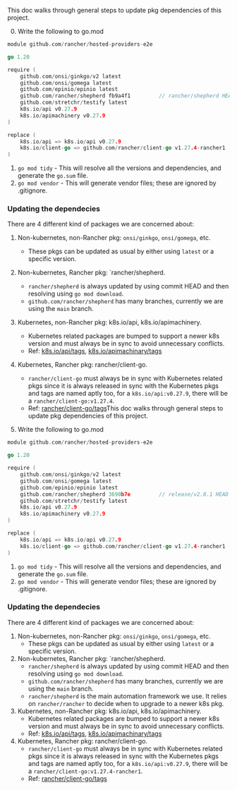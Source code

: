 This doc walks through general steps to update pkg dependencies of this project.

0. Write the following to go.mod
```go
module github.com/rancher/hosted-providers-e2e

go 1.20

require (
    github.com/onsi/ginkgo/v2 latest
    github.com/onsi/gomega latest
    github.com/epinio/epinio latest
    github.com/rancher/shepherd fb9a4f1         // rancher/shepherd HEAD commit
    github.com/stretchr/testify latest
    k8s.io/api v0.27.9
    k8s.io/apimachinery v0.27.9
)

replace (
    k8s.io/api => k8s.io/api v0.27.9
    k8s.io/client-go => github.com/rancher/client-go v1.27.4-rancher1
)
```

1. `go mod tidy` - This will resolve all the versions and dependencies, and generate the `go.sum` file.
2. `go mod vendor` - This will generate vendor files; these are ignored by .gitignore.


### Updating the dependecies

There are 4 different kind of packages we are concerned about:
1. Non-kubernetes, non-Rancher pkg: `onsi/ginkgo`, `onsi/gomega`, etc.
    - These pkgs can be updated as usual by either using `latest` or a specific version.
2. Non-kubernetes, Rancher pkg: `rancher/shepherd.
    - `rancher/shepherd` is always updated by using commit HEAD and then resolving using `go mod download`.
    - `github.com/rancher/shepherd` has many branches, currently we are using the `main` branch.
3. Kubernetes, non-Rancher pkg: k8s.io/api, k8s.io/apimachinery.
    - Kubernetes related packages are bumped to support a newer k8s version and must always be in sync to avoid unnecessary conflicts.
    - Ref: [k8s.io/api/tags](https://github.com/kubernetes/api/tags), [k8s.io/apimachinary/tags](https://github.com/kubernetes/apimachinery/tags)
4. Kubernetes, Rancher pkg: rancher/client-go.
    - `rancher/client-go` must always be in sync with Kubernetes related pkgs since it is always released in sync with the Kubernetes pkgs and tags are named aptly too, for a `k8s.io/api:v0.27.9`, there will be a `rancher/client-go:v1.27.4`.
    - Ref: [rancher/client-go/tags](https://github.com/rancher/client-go/tags)This doc walks through general steps to update pkg dependencies of this project.

0. Write the following to go.mod
```go
module github.com/rancher/hosted-providers-e2e

go 1.20

require (
    github.com/onsi/ginkgo/v2 latest
    github.com/onsi/gomega latest
    github.com/epinio/epinio latest
    github.com/rancher/shepherd 3690b7e         // release/v2.8.1 HEAD commit
    github.com/stretchr/testify latest
    k8s.io/api v0.27.9
    k8s.io/apimachinery v0.27.9
)

replace (
    k8s.io/api => k8s.io/api v0.27.9
    k8s.io/client-go => github.com/rancher/client-go v1.27.4-rancher1
)
```

1. `go mod tidy` - This will resolve all the versions and dependencies, and generate the `go.sum` file.
2. `go mod vendor` - This will generate vendor files; these are ignored by .gitignore.


### Updating the dependecies

There are 4 different kind of packages we are concerned about:
1. Non-kubernetes, non-Rancher pkg: `onsi/ginkgo`, `onsi/gomega`, etc.
    - These pkgs can be updated as usual by either using `latest` or a specific version.
2. Non-kubernetes, Rancher pkg: `rancher/shepherd.
    - `rancher/shepherd` is always updated by using commit HEAD and then resolving using `go mod download`.
    - `github.com/rancher/shepherd` has many branches, currently we are using the `main` branch.
    - `rancher/shepherd` is the main automation framework we use. It relies on `rancher/rancher` to decide when to upgrade to a newer k8s pkg.
3. Kubernetes, non-Rancher pkg: k8s.io/api, k8s.io/apimachinery.
    - Kubernetes related packages are bumped to support a newer k8s version and must always be in sync to avoid unnecessary conflicts.
    - Ref: [k8s.io/api/tags](https://github.com/kubernetes/api/tags), [k8s.io/apimachinary/tags](https://github.com/kubernetes/apimachinery/tags)
4. Kubernetes, Rancher pkg: rancher/client-go.
    - `rancher/client-go` must always be in sync with Kubernetes related pkgs since it is always released in sync with the Kubernetes pkgs and tags are named aptly too, for a `k8s.io/api:v0.27.9`, there will be a `rancher/client-go:v1.27.4-rancher1`.
    - Ref: [rancher/client-go/tags](https://github.com/rancher/client-go/tags)

